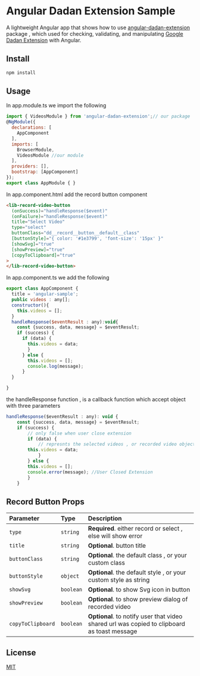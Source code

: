# Angular Dadan Extension Sample

A lightweight Angular app that shows how to use [angular-dadan-extension](https://www.npmjs.com/package/angular-dadan-extension) package , which used for checking, validating, and manipulating [Google Dadan Extension](https://haal.link.sa/onboarding/download) with Angular.

## Install

```bash
npm install
```

## Usage

In app.module.ts we import the following

```javascript
import { VideosModule } from 'angular-dadan-extension';// our package
@NgModule({
  declarations: [
    AppComponent
  ],
  imports: [
    BrowserModule,
    VideosModule //our module
  ],
  providers: [],
  bootstrap: [AppComponent]
});
export class AppModule { }
```

In app.component.html add the record button component

```html
<lib-record-video-button
  (onSuccess)="handleResponse($event)"
  (onFailure)="handleResponse($event)"
  title="Select Video"
  type="select"
  buttonClass="dd__record__button__default__class"
  [buttonStyle]="{ color: '#1e3799', 'font-size': '15px' }"
  [showSvg]="true"
  [showPreview]="true"
  [copyToClipboard]="true"
>
</lib-record-video-button>
```

In app.component.ts we add the following

```javascript
export class AppComponent {
  title = 'angular-sample';
  public videos : any[];
  constructor(){
    this.videos = [];
  }
  handleResponse($eventResult : any):void{
    const {success, data, message} = $eventResult;
    if (success) {
      if (data) {
        this.videos = data;
        }
      } else {
        this.videos = [];
        console.log(message);
      }
  }

}
```

the handleResponse function , is a callback function which accept object with three parameters

```javascript
handleResponse($eventResult : any): void {
    const {success, data, message} = $eventResult;
    if (success) {
        // only false when user close extension
        if (data) {
            // represnts the selected videos , or recorded video object after stop recording
        this.videos = data;
            }
        } else {
        this.videos = [];
        console.error(message); //User Closed Extension
        }
    }
```

## Record Button Props

| Parameter         | Type      | Description                                                                                 |
| :---------------- | :-------- | :------------------------------------------------------------------------------------------ |
| `type`            | `string`  | **Required**. either record or select , else will show error                                |
| `title`           | `string`  | **Optional**. button title                                                                  |
| `buttonClass`     | `string`  | **Optional**. the default class , or your custom class                                      |
| `buttonStyle`     | `object`  | **Optional**. the default style , or your custom style as string                            |
| `showSvg`         | `boolean` | **Optional**. to show Svg icon in button                                                    |
| `showPreview`     | `boolean` | **Optional**. to show preview dialog of recorded video                                      |
| `copyToClipboard` | `boolean` | **Optional**. to notify user that video shared url was copied to clipboard as toast message |

## License

[MIT](https://choosealicense.com/licenses/mit/)
